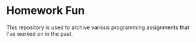 # Homework Fun
This repository is used to archive various programming assignments that I've worked on in the past.
